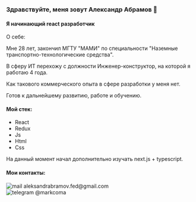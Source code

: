 ### Здравствуйте, меня зовут Александр Абрамов 👋
#### Я начинающий react разработчик

О себе:

  Мне 28 лет,
  закончил МГТУ "МАМИ" по специальности "Наземные транспортно-технологические средства".

  В сферу ИТ перехожу с должности Инженер-конструктор, на которой я работаю 4 года.

  Как такового коммерческого опыта в сфере разработки у меня нет. 

  Готов к дальнейшему развитию, работе и обучению.

#### Мой стек:
* React
* Redux
* Js
* Html
* Css

На данный момент начал дополнительно изучать next.js + typescript.

#### Мои контакты: 
<div> <img src="https://img.shields.io/badge/Gmail-D14836?style=for-the-badge&logo=gmail&logoColor=white" alt="mail"> <span>  aleksandrabramov.fed@gmail.com</span> </div>
<div> <img src="https://img.shields.io/badge/Telegram-2CA5E0?style=for-the-badge&logo=telegram&logoColor=white" alt="telegram"> <span> @markcoma</span> </div>
<!--
**MarkComa/MarkComa** is a ✨ _special_ ✨ repository because its `README.md` (this file) appears on your GitHub profile.

Here are some ideas to get you started:

- 🔭 I’m currently working on ...
- 🌱 I’m currently learning ...
- 👯 I’m looking to collaborate on ...
- 🤔 I’m looking for help with ...
- 💬 Ask me about ...
- 📫 How to reach me: ...
- 😄 Pronouns: ...
- ⚡ Fun fact: ...
-->

